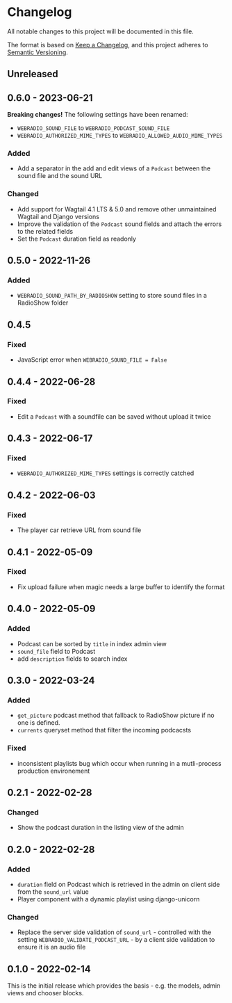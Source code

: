 # Changelog

All notable changes to this project will be documented in this file.

The format is based on [Keep a Changelog](https://keepachangelog.com/en/1.0.0/),
and this project adheres to [Semantic Versioning](https://semver.org/spec/v2.0.0.html).

## Unreleased

## 0.6.0 - 2023-06-21

**Breaking changes!** The following settings have been renamed:
- ``WEBRADIO_SOUND_FILE`` to ``WEBRADIO_PODCAST_SOUND_FILE``
- ``WEBRADIO_AUTHORIZED_MIME_TYPES`` to ``WEBRADIO_ALLOWED_AUDIO_MIME_TYPES``

### Added
- Add a separator in the add and edit views of a `Podcast` between the sound
  file and the sound URL

### Changed
- Add support for Wagtail 4.1 LTS & 5.0 and remove other unmaintained Wagtail
  and Django versions
- Improve the validation of the `Podcast` sound fields and attach the errors
  to the related fields
- Set the `Podcast` duration field as readonly

## 0.5.0 - 2022-11-26
### Added
- ``WEBRADIO_SOUND_PATH_BY_RADIOSHOW`` setting to store sound files in a
  RadioShow folder

## 0.4.5
### Fixed
- JavaScript error when ``WEBRADIO_SOUND_FILE = False``

## 0.4.4 - 2022-06-28
### Fixed
- Edit a `Podcast` with a soundfile can be saved without upload it twice

## 0.4.3 - 2022-06-17
### Fixed
- ``WEBRADIO_AUTHORIZED_MIME_TYPES`` settings is correctly catched

## 0.4.2 - 2022-06-03
### Fixed
- The player car retrieve URL from sound file

## 0.4.1 - 2022-05-09
### Fixed
- Fix upload failure when magic needs a large buffer to identify the format

## 0.4.0 - 2022-05-09
### Added
- Podcast can be sorted by ``title`` in index admin view
- ``sound_file`` field to Podcast
- add ``description`` fields to search index

## 0.3.0 - 2022-03-24
### Added
- ``get_picture`` podcast method that fallback to RadioShow picture if no one
  is defined.
- ``currents`` queryset method that filter the incoming podcacsts

### Fixed
- inconsistent playlists bug which occur when running in a mutli-process
  production environement

## 0.2.1 - 2022-02-28
### Changed
- Show the podcast duration in the listing view of the admin

## 0.2.0 - 2022-02-28
### Added
- ``duration`` field on Podcast which is retrieved in the admin on client side
  from the ``sound_url`` value
- Player component with a dynamic playlist using django-unicorn

### Changed
- Replace the server side validation of ``sound_url`` - controlled with the
  setting ``WEBRADIO_VALIDATE_PODCAST_URL`` - by a client side validation to
  ensure it is an audio file

## 0.1.0 - 2022-02-14

This is the initial release which provides the basis - e.g. the models, admin
views and chooser blocks.
